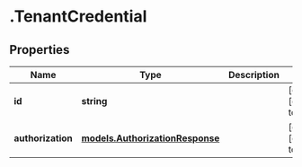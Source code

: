 # .TenantCredential

## Properties
Name | Type | Description | Notes
------------ | ------------- | ------------- | -------------
**id** | **string** |  | [optional] [default to null]
**authorization** | [**models.AuthorizationResponse**](models.AuthorizationResponse.md) |  | [optional] [default to null]


